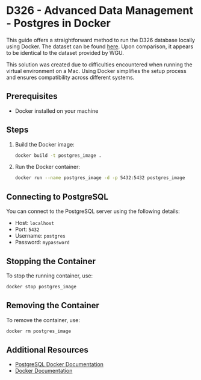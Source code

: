 # D326 - Advanced Data Management - Postgres in Docker

This guide offers a straightforward method to run the D326 database locally using Docker. The dataset can be found [here](https://neon.tech/postgresql/postgresql-getting-started/postgresql-sample-database). Upon comparison, it appears to be identical to the dataset provided by WGU.

This solution was created due to difficulties encountered when running the virtual environment on a Mac. Using Docker simplifies the setup process and ensures compatibility across different systems.

## Prerequisites

- Docker installed on your machine

## Steps

1. Build the Docker image:

    ```sh
    docker build -t postgres_image .
    ```

2. Run the Docker container:

    ```sh
    docker run --name postgres_image -d -p 5432:5432 postgres_image
    ```

## Connecting to PostgreSQL

You can connect to the PostgreSQL server using the following details:

- Host: `localhost`
- Port: `5432`
- Username: `postgres`
- Password: `mypassword`

## Stopping the Container

To stop the running container, use:

```sh
docker stop postgres_image
```

## Removing the Container

To remove the container, use:

```sh
docker rm postgres_image
```

## Additional Resources

- [PostgreSQL Docker Documentation](https://hub.docker.com/_/postgres)
- [Docker Documentation](https://docs.docker.com/)
